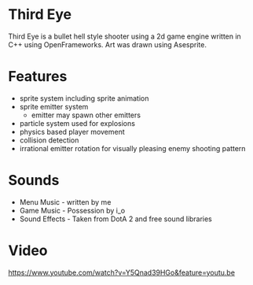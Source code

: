 # Third Eye
Third Eye is a bullet hell style shooter using a 2d game engine written in C++ using OpenFrameworks. Art was drawn using Asesprite. 

# Features
- sprite system including sprite animation
- sprite emitter system
  - emitter may spawn other emitters
- particle system used for explosions
- physics based player movement
- collision detection
- irrational emitter rotation for visually pleasing enemy shooting pattern

# Sounds
- Menu Music - written by me
- Game Music - Possession by i_o
- Sound Effects - Taken from DotA 2 and free sound libraries

# Video
https://www.youtube.com/watch?v=Y5Qnad39HGo&feature=youtu.be
